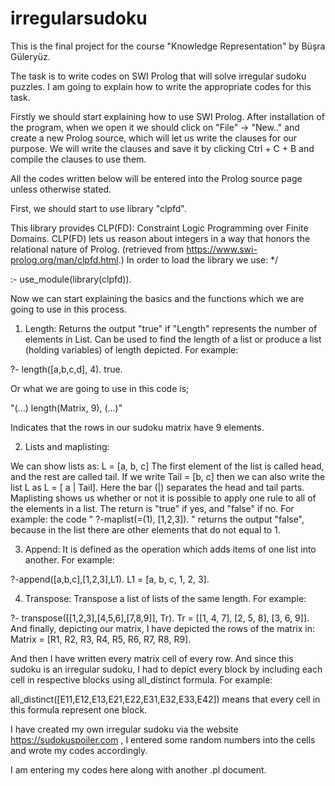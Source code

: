 # irregularsudoku


This is the final project for the course "Knowledge Representation" by Büşra Güleryüz.


The task is to write codes on SWI Prolog that will solve irregular sudoku puzzles. I am going to explain how to write the appropriate codes for this task.


Firstly we should start explaining how to use SWI Prolog. After installation of the program, when we open it we should click on "File" -> "New.." and create a new Prolog source, which will let us write the clauses for our purpose. We will write the clauses and save it by clicking Ctrl + C + B and compile the clauses to use them. 


All the codes written below will be entered into the Prolog source page unless otherwise stated.


First, we should start to use library "clpfd". 

This library provides CLP(FD): Constraint Logic Programming over Finite Domains.  CLP(FD) lets us reason about integers in a way that honors the relational nature of Prolog. (retrieved from https://www.swi-prolog.org/man/clpfd.html.) In order to load the library we use: 
*/


:- use_module(library(clpfd)).


Now we can start explaining the basics and the functions which we are going to use in this process.


1) Length: Returns the output "true" if "Length" represents the number of elements in List. Can be used to find the length of a list or produce a list (holding variables) of length depicted. For example: 


?- length([a,b,c,d], 4). 
true. 


Or what we are going to use in this code is; 


"(...) 
length(Matrix, 9), 
(...)"


Indicates that the rows in our sudoku matrix have 9 elements.


2) Lists and maplisting: 

We can show lists as: L = [a, b, c] The first element of the list is called head, and the rest are called tail. If we write Tail = [b, c] then we can also write the list L as L = [ a | Tail]. Here the bar (|) separates the head and tail parts.
Maplisting shows us whether or not it is possible to apply one rule to all of the elements in a list. The return is "true" if yes, and "false" if no. For example: the code " ?-maplist(=(1), [1,2,3]). " returns the output "false", because in the list there are other elements that do not equal to 1. 


3) Append: It is defined as the operation which adds items of one list into another. For example:

?-append([a,b,c],[1,2,3],L1).
L1 = [a, b, c, 1, 2, 3].


4) Transpose: Transpose a list of lists of the same length. For example:

?- transpose([[1,2,3],[4,5,6],[7,8,9]], Tr).
Tr = [[1, 4, 7], [2, 5, 8], [3, 6, 9]].
And finally, depicting our matrix, I have depicted the rows of the matrix in: 
Matrix = [R1, R2, R3, R4, R5, R6, R7, R8, R9]. 

And then I have written every matrix cell of every row. And since this sudoku is an irregular sudoku, I had to depict every block by including each cell in respective blocks using all_distinct formula. For example: 

all_distinct([E11,E12,E13,E21,E22,E31,E32,E33,E42]) means that every cell in this formula represent one block. 



I have created my own irregular sudoku via the website https://sudokuspoiler.com , I entered some random numbers into the cells and wrote my codes accordingly. 


I am entering my codes here along with another .pl document.
